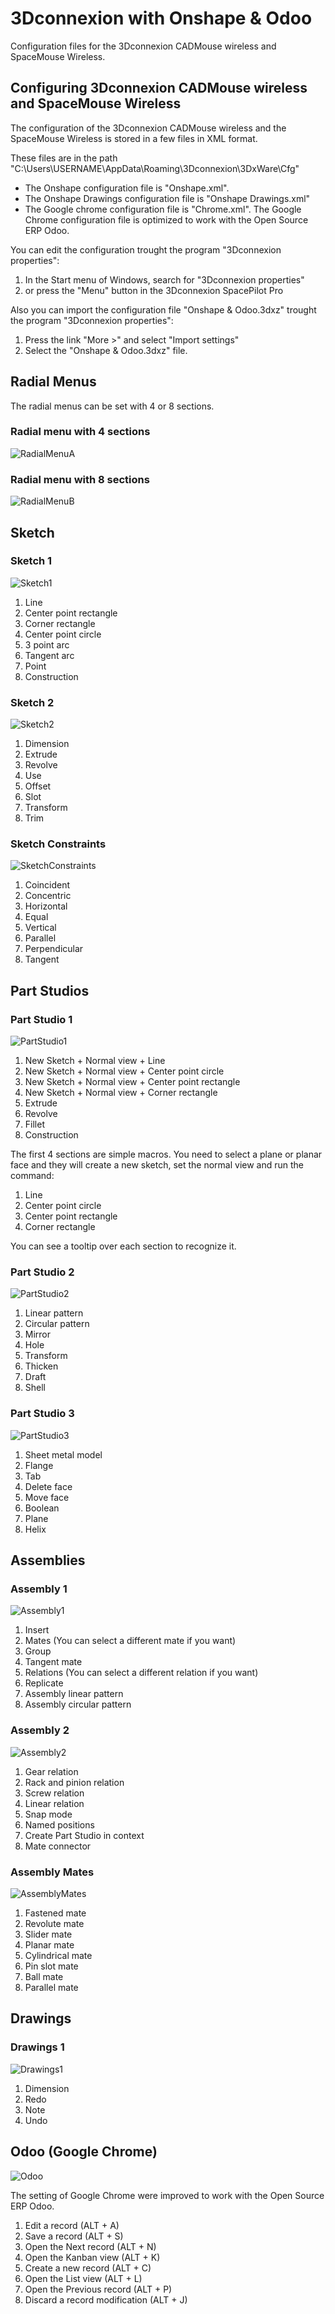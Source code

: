 # 3Dconnexion with Onshape & Odoo
Configuration files for the 3Dconnexion CADMouse wireless and SpaceMouse Wireless.

## Configuring 3Dconnexion CADMouse wireless and SpaceMouse Wireless
The configuration of the 3Dconnexion CADMouse wireless and the SpaceMouse Wireless is stored in a few files in XML format.

These files are in the path "C:\Users\USERNAME\AppData\Roaming\3Dconnexion\3DxWare\Cfg"

- The Onshape configuration file is "Onshape.xml". 
- The Onshape Drawings configuration file is "Onshape Drawings.xml"
- The Google chrome configuration file is "Chrome.xml". The Google Chrome configuration file is optimized to work with the Open Source ERP Odoo.

You can edit the configuration trought the program "3Dconnexion properties":
1. In the Start menu of Windows, search for "3Dconnexion properties"
2. or press the "Menu" button in the 3Dconnexion SpacePilot Pro

Also you can import the configuration file "Onshape & Odoo.3dxz" trought the program "3Dconnexion properties":
1. Press the link "More >" and select "Import settings"
2. Select the "Onshape & Odoo.3dxz" file.

## Radial Menus
The radial menus can be set with 4 or 8 sections.

### Radial menu with 4 sections
![RadialMenuA](RadialMenuA.png)

### Radial menu with 8 sections
![RadialMenuB](RadialMenuB.png)

## Sketch
### Sketch 1
![Sketch1](Sketch1.png)

1. Line
2. Center point rectangle
3. Corner rectangle
4. Center point circle
5. 3 point arc
6. Tangent arc
7. Point
8. Construction

### Sketch 2
![Sketch2](Sketch2.png)

1. Dimension
2. Extrude
3. Revolve
4. Use
5. Offset
6. Slot
7. Transform
8. Trim

### Sketch Constraints
![SketchConstraints](SketchConstraints.png)

1. Coincident
2. Concentric
3. Horizontal
4. Equal
5. Vertical
6. Parallel
7. Perpendicular
8. Tangent

## Part Studios
### Part Studio 1
![PartStudio1](PartStudio1.png)

1. New Sketch + Normal view + Line
2. New Sketch + Normal view + Center point circle
3. New Sketch + Normal view + Center point rectangle
4. New Sketch + Normal view + Corner rectangle
5. Extrude
6. Revolve
7. Fillet
8. Construction

The first 4 sections are simple macros. You need to select a plane or planar face and they will create a new sketch, set the normal view and run the command:
1. Line
2. Center point circle
3. Center point rectangle
4. Corner rectangle

You can see a tooltip over each section to recognize it.

### Part Studio 2
![PartStudio2](PartStudio2.png)

1. Linear pattern
2. Circular pattern
3. Mirror
4. Hole
5. Transform
6. Thicken
7. Draft
8. Shell

### Part Studio 3
![PartStudio3](PartStudio3.png)

1. Sheet metal model
2. Flange
3. Tab
4. Delete face
5. Move face
6. Boolean
7. Plane
8. Helix

## Assemblies
### Assembly 1
![Assembly1](Assembly1.png)

1. Insert
2. Mates (You can select a different mate if you want)
3. Group
4. Tangent mate
5. Relations (You can select a different relation if you want)
6. Replicate
7. Assembly linear pattern
8. Assembly circular pattern

### Assembly 2
![Assembly2](Assembly2.png)

1. Gear relation
2. Rack and pinion relation
3. Screw relation
4. Linear relation
5. Snap mode
6. Named positions
7. Create Part Studio in context
8. Mate connector

### Assembly Mates
![AssemblyMates](AssemblyMates.png)

1. Fastened mate
2. Revolute mate
3. Slider mate
4. Planar mate
5. Cylindrical mate
6. Pin slot mate
7. Ball mate
8. Parallel mate

## Drawings
### Drawings 1
![Drawings1](Drawings1.png)

1. Dimension
2. Redo
3. Note
4. Undo

## Odoo (Google Chrome)

![Odoo](Odoo.png)

The setting of Google Chrome were improved to work with the Open Source ERP Odoo.

1. Edit a record (ALT + A)
2. Save a record (ALT + S)
3. Open the Next record (ALT + N)
4. Open the Kanban view (ALT + K)
5. Create a new record (ALT + C)
6. Open the List view (ALT + L)
7. Open the Previous record (ALT + P)
8. Discard a record modification (ALT + J)

